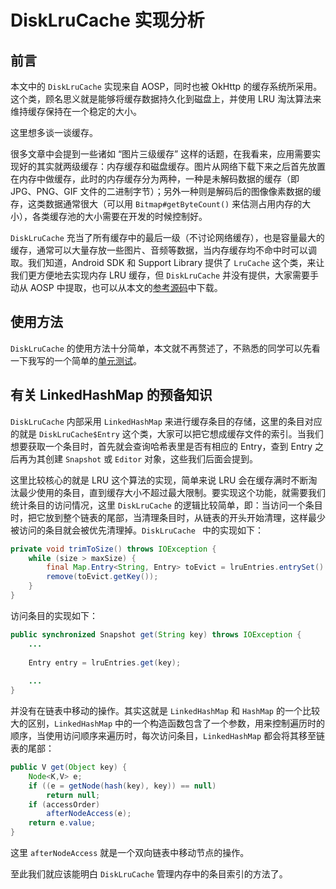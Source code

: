 # DiskLruCache 实现分析

## 前言

本文中的 `DiskLruCache` 实现来自 AOSP，同时也被 OkHttp 的缓存系统所采用。这个类，顾名思义就是能够将缓存数据持久化到磁盘上，并使用 LRU 淘汰算法来维持缓存保持在一个稳定的大小。

这里想多谈一谈缓存。

很多文章中会提到一些诸如 “图片三级缓存” 这样的话题，在我看来，应用需要实现好的其实就两级缓存：内存缓存和磁盘缓存。图片从网络下载下来之后首先放置在内存中做缓存，此时的内存缓存分为两种，一种是未解码数据的缓存（即 JPG、PNG、GIF 文件的二进制字节）；另外一种则是解码后的图像像素数据的缓存，这类数据通常很大（可以用 `Bitmap#getByteCount()` 来估测占用内存的大小），各类缓存池的大小需要在开发的时候控制好。

`DiskLruCache` 充当了所有缓存中的最后一级（不讨论网络缓存），也是容量最大的缓存，通常可以大量存放一些图片、音频等数据，当内存缓存均不命中时可以调取。我们知道，Android SDK 和 Support Library 提供了 `LruCache` 这个类，来让我们更方便地去实现内存 LRU 缓存，但 `DiskLruCache` 并没有提供，大家需要手动从 AOSP 中提取，也可以从本文的[参考源码](#source)中下载。

## 使用方法
`DiskLruCache` 的使用方法十分简单，本文就不再赘述了，不熟悉的同学可以先看一下我写的一个简单的[单元测试](#unit)。

## 有关 LinkedHashMap 的预备知识
`DiskLruCache` 内部采用 `LinkedHashMap` 来进行缓存条目的存储，这里的条目对应的就是 `DiskLruCache$Entry` 这个类，大家可以把它想成缓存文件的索引。当我们想要获取一个条目时，首先就会查询哈希表里是否有相应的 Entry，查到 Entry 之后再为其创建 `Snapshot` 或 `Editor` 对象，这些我们后面会提到。

这里比较核心的就是 LRU 这个算法的实现，简单来说 LRU 会在缓存满时不断淘汰最少使用的条目，直到缓存大小不超过最大限制。要实现这个功能，就需要我们统计条目的访问情况，这里 `DiskLruCache` 的逻辑比较简单，即：当访问一个条目时，把它放到整个链表的尾部，当清理条目时，从链表的开头开始清理，这样最少被访问的条目就会被优先清理掉。`DiskLruCache ` 中的实现如下：

```java
private void trimToSize() throws IOException {
	while (size > maxSize) {
		final Map.Entry<String, Entry> toEvict = lruEntries.entrySet().iterator().next();
		remove(toEvict.getKey());
    }
}
```

访问条目的实现如下：

```java
public synchronized Snapshot get(String key) throws IOException {
	...
	
	Entry entry = lruEntries.get(key);
	
	...
}
```

并没有在链表中移动的操作。其实这就是 `LinkedHashMap` 和 `HashMap` 的一个比较大的区别，`LinkedHashMap` 中的一个构造函数包含了一个参数，用来控制遍历时的顺序，当使用访问顺序来遍历时，每次访问条目，`LinkedHashMap` 都会将其移至链表的尾部：

```java
public V get(Object key) {
	Node<K,V> e;
	if ((e = getNode(hash(key), key)) == null)
		return null;
	if (accessOrder)
		afterNodeAccess(e);
   	return e.value;
}
```

这里 `afterNodeAccess` 就是一个双向链表中移动节点的操作。

至此我们就应该能明白 `DiskLruCache` 管理内存中的条目索引的方法了。
